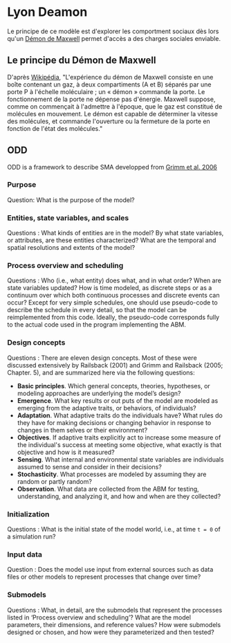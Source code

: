 # Lyon Deamon

Le principe de ce modèle est d'explorer les comportment sociaux dès lors qu'un [Démon de Maxwell](http://fr.wikipedia.org/wiki/D%C3%A9mon_de_Maxwell) permet d'accès a des charges sociales enviable.

## Le principe du Démon de Maxwell ##

D'après [Wikipédia](http://fr.wikipedia.org/wiki/D%C3%A9mon_de_Maxwell), "L'expérience du démon de Maxwell consiste en une boîte contenant un gaz, à deux compartiments (A et B) séparés par une porte P à l'échelle moléculaire ; un « démon » commande la porte. Le fonctionnement de la porte ne dépense pas d'énergie. Maxwell suppose, comme on commençait à l'admettre à l'époque, que le gaz est constitué de molécules en mouvement. Le démon est capable de déterminer la vitesse des molécules, et commande l'ouverture ou la fermeture de la porte en fonction de l'état des molécules."

## ODD ##
ODD is a framework to describe SMA developped from [Grimm et al. 2006](http://www.ufz.de/export/data/1/19520_ODD_Update.pdf) 


### Purpose ###
Question: What is the purpose of the model?

### Entities, state variables, and scales ###
Questions : What kinds of entities are in the model? By what state variables, or attributes, are these entities characterized? What are the temporal and spatial resolutions and extents of the model? 

### Process overview and scheduling ###
Questions : Who (i.e., what entity) does what, and in what order? When are state variables updated? How is time modeled, as discrete steps or as a continuum over which both continuous processes and discrete events can occur? Except for very simple schedules, one should use pseudo-code to describe the schedule in every detail, so that the model can be reimplemented from this code. Ideally, the pseudo-code corresponds fully to the actual code used in the program implementing the ABM. 

### Design concepts ###
Questions : There are eleven design concepts. Most of these were discussed extensively by Railsback (2001) and Grimm and Railsback (2005; Chapter. 5), and are summarized here via the following questions:   

 * **Basic principles**. Which general concepts, theories, hypotheses, or modeling approaches are underlying the model’s design?
 * **Emergence**. What key results or out puts of the model are modeled as emerging from the adaptive traits, or behaviors, of individuals?
 * **Adaptation**. What adaptive traits do the individuals have? What rules do they have for making decisions or changing behavior in response to changes in them selves or their environment? 
 * **Objectives**. If adaptive traits explicitly act to increase some measure of the individual's success at meeting some objective, what exactly is that objective and how is it measured? 
 * **Sensing**. What internal and environmental state variables are individuals assumed to sense and consider in their decisions?
 * **Stochasticity**. What processes are modeled by assuming they are random or partly random?
 * **Observation**. What data are collected from the ABM for testing, understanding, and analyzing it, and how and when are they collected?

### Initialization ###
Questions : What is the initial state of the model world, i.e., at time `t = 0` of a simulation run? 

### Input data ###
Question : Does the model use input from external sources such as data files or other models to represent processes that change over time? 

### Submodels ###
Questions : What, in detail, are the submodels that represent the processes listed in ‘Process overview and scheduling’? What are the model parameters, their dimensions, and reference values? How were submodels designed or chosen, and how were they parameterized and then tested? 